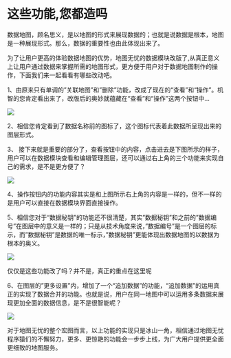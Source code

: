 # 这些功能,您都造吗

数据地图，顾名思义，是以地图的形式来展现数据的；也就是说数据是根本，地图是一种展现形式。那么，数据的重要性也由此体现出来了。

为了让用户更高的体验数据地图的优势，地图无忧的数据模块改版了,从真正意义上让用户通过数据来掌握所需的地图形式，更方便于用户对于数据地图制作的操作，下面我们来一起看看有哪些改动吧。

1、由原来只有单调的”关联地图”和”删除”功能，改成了现在的“查看”和“操作”。机智的您肯定看出来了，改版后的奥妙就蕴藏在“查看”和“操作”这两个按钮中…

![](http://pic.dituwuyou.com/map%2Fpicture%2F11.png)

2、相信您肯定看到了数据名称前的图标了，这个图标代表着此数据所呈现出来的图层形式。

3、 接下来就是重要的部分了，查看按钮中的内容，点击进去是下图所示的样子，用户可以在数据模块查看和编辑管理图层，还可以通过右上角的三个功能来实现自己的需求，是不是更方便了？

![](http://pic.dituwuyou.com/map%2Fpicture%2F21.png)

4、操作按钮内的功能内容其实是和上图所示右上角的内容是一样的，但不一样的是用户可以直接在数据模块界面直接操作。

5、相信您对于“数据秘钥”的功能还不很清楚，其实”数据秘钥”和之前的”数据编号”在图层中的意义是一样的；只是从技术角度来说，”数据编号”是一个图层的标示，而”数据秘钥”是数据的唯一标示，”数据秘钥”更能体现出数据地图的以数据为根本的奥义。

![](http://pic.dituwuyou.com/map%2Fpicture%2F31.png)

仅仅是这些功能改了吗？并不是，真正的重点在这里呢

6、在图层的”更多设置”内，增加了一个“追加数据”的功能，“追加数据”的运用真正的实现了数据合并的功能。也就是说，用户在同一地图中可以运用多条数据来展现更加全面的数据信息，是不是很智能呢？

![](http://pic.dituwuyou.com/map%2Fpicture%2F41.png)

对于地图无忧的整个宏图而言，以上功能的实现只是冰山一角，相信通过地图无忧程序猿们的不懈努力，更多、更惊艳的功能会一步步上线，为广大用户提供更全面更细致的地图服务。
